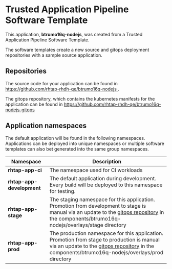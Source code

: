 # Trusted Application Pipeline Software Template

This application, **btrumo16q-nodejs**, was created from a Trusted Application Pipeline Software Template.

The software templates create a new source and gitops deployment repositories with a sample source application. 

## Repositories

The source code for your application can be found in [https://github.com/rhtap-rhdh-qe/btrumo16q-nodejs ](https://github.com/rhtap-rhdh-qe/btrumo16q-nodejs ).
 
The gitops repository, which contains the kubernetes manifests for the application can be found in 
[https://github.com/rhtap-rhdh-qe/btrumo16q-nodejs-gitops ](https://github.com/rhtap-rhdh-qe/btrumo16q-nodejs-gitops ) 

## Application namespaces 

The default application will be found in the following namespaces. Applications can be deployed into unique namespaces or multiple software templates can also bet generated into the same group namespaces.  

|  Namespace   |  Description   |  
| -------- | -------- |
| **rhtap-app-ci** | The namespace used for CI workloads |
| **rhtap-app-development** | The default application during development. Every build will be deployed to this namespace for testing. |
| **rhtap-app-stage** | The staging namespace for this application. Promotion from development to stage is manual via an update to the [gitops repository](https://github.com/rhtap-rhdh-qe/btrumo16q-nodejs-gitops ) in the components/btrumo16q-nodejs/overlays/stage directory |
| **rhtap-app-prod** | The production namespace for this application. Promotion from stage to production is manual via an update to the [gitops repository](https://github.com/rhtap-rhdh-qe/btrumo16q-nodejs-gitops ) in the components/btrumo16q-nodejs/overlays/prod directory |